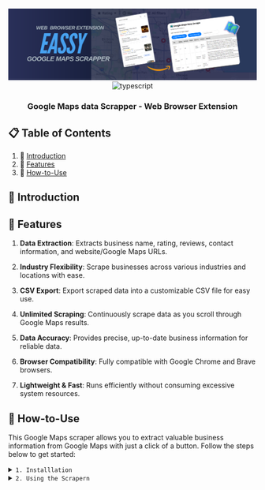 <div align="center">
  <br />
  <img src="https://github.com/Developer-RONNIE/google-maps-easy-scrape/blob/main/easyscrape.png" alt="Project Banner"> 
  <br />

  <div>
    <img src="https://img.shields.io/badge/-JavaScript-yellow?style=for-the-badge&logoColor=white&logo=javascript&color=9C8B00" alt="typescript" />
  </div>

<h3 align="center">Google Maps data Scrapper - Web Browser Extension</h3>
</div>


## 📋 <a name="table">Table of Contents</a>

1. 🤖 [Introduction](#introduction)
2. 🔋 [Features](#features)
3. 🤸 [How-to-Use](#quick-start)

## <a name="introduction">🤖 Introduction</a>

## <a name="features">🔋 Features</a>

1. **Data Extraction**: Extracts business name, rating, reviews, contact information, and website/Google Maps URLs.
   
2. **Industry Flexibility**: Scrape businesses across various industries and locations with ease.

3. **CSV Export**: Export scraped data into a customizable CSV file for easy use.

4. **Unlimited Scraping**: Continuously scrape data as you scroll through Google Maps results.

5. **Data Accuracy**: Provides precise, up-to-date business information for reliable data.

6. **Browser Compatibility**: Fully compatible with Google Chrome and Brave browsers.

7. **Lightweight & Fast**: Runs efficiently without consuming excessive system resources.

## <a name="quick-start">🤸 How-to-Use</a>
This Google Maps scraper allows you to extract valuable business information from Google Maps with just a click of a button. Follow the steps below to get started:

<details>
<summary><code>1. Installlation</code></summary>
To install the Google Maps scraper extension, follow these simple steps:<br />
<br />
Step 1: Download the Extension Files <br />
Download the necessary files from the repository. The folder will contain the following files: <br />
- manifest.json
- popup.html
- popup.js
- map.png (icon)
<br />

Step 2: Load the Extension in Your Browser <br />
Open your browser (Google Chrome or Brave recommended). <br />
- Navigate to the Extensions page: <br />
- On Chrome, go to chrome://extensions/. <br />
- On Brave, go to brave://extensions/. <br />
- Enable Developer Mode at the top-right corner. <br />
- Click Load unpacked and select the folder containing the downloaded extension files. <br />

Step 3: Pin the Extension
Once the extension is installed, pin it to your browser's toolbar for easy access. <br />
</details>


<details>
<summary><code>2. Using the Scrapern</code></summary>
Now that the extension is installed, here’s how you can use it to scrape Google Maps data: <br />
<br />
**Step 1:** Open Google Maps <br />
- Go to Google Maps. <br />
- Search for any industry or business category you want to scrape (e.g., HVAC, real estate, lawn care, restaurant , etc.) and specify the location. <br />

**Step 2:** Scrape the Data <br />
Scroll down to the bottom of the Google Maps results page to load more listings.
Once you've reached the end of the list, click the "Scrape Google Maps" button in the extension toolbar. <br />
The scraper will automatically extract the data and display it in a table format. The data includes:  <br />
- Business name <br />
- Rating and reviews <br />
- Phone number <br />
- Industry <br />
- Address <br />
- Website URL <br />
- Google Maps URL <br />

**Step 3:** Download the Data <br />
After the data is displayed, you can customize the file name. <br />
Click Download CSV to export the scraped data into a CSV file for further use (cold calling, email campaigns, etc.).
</details>

